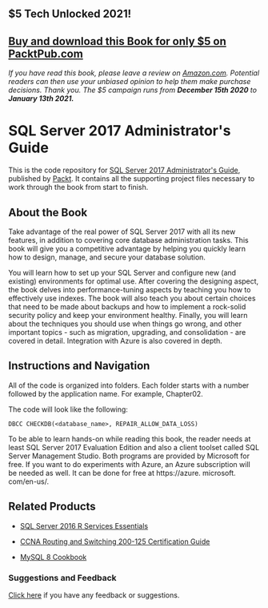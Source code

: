 ## $5 Tech Unlocked 2021!
[Buy and download this Book for only $5 on PacktPub.com](https://www.packtpub.com/product/sql-server-2017-administrator-s-guide/9781786462541)
-----
*If you have read this book, please leave a review on [Amazon.com](https://www.amazon.com/gp/product/1786462540).     Potential readers can then use your unbiased opinion to help them make purchase decisions. Thank you. The $5 campaign         runs from __December 15th 2020__ to __January 13th 2021.__*

# SQL Server 2017 Administrator's Guide
This is the code repository for [SQL Server 2017 Administrator's Guide](https://www.packtpub.com/big-data-and-business-intelligence/sql-server-2017-administrators-guide?utm_source=github&utm_medium=repository&utm_campaign=9781786462541), published by [Packt](https://www.packtpub.com/?utm_source=github). It contains all the supporting project files necessary to work through the book from start to finish.
## About the Book
Take advantage of the real power of SQL Server 2017 with all its new features, in addition to covering core database administration tasks. This book will give you a competitive advantage by helping you quickly learn how to design, manage, and secure your database solution.

You will learn how to set up your SQL Server and configure new (and existing) environments for optimal use. After covering the designing aspect, the book delves into performance-tuning aspects by teaching you how to effectively use indexes. The book will also teach you about certain choices that need to be made about backups and how to implement a rock-solid security policy and keep your environment healthy. Finally, you will learn about the techniques you should use when things go wrong, and other important topics - such as migration, upgrading, and consolidation - are covered in detail. Integration with Azure is also covered in depth.

## Instructions and Navigation
All of the code is organized into folders. Each folder starts with a number followed by the application name. For example, Chapter02.



The code will look like the following:
```
DBCC CHECKDB(<database_name>, REPAIR_ALLOW_DATA_LOSS)
```

To be able to learn hands-on while reading this book, the reader needs at least SQL Server 2017 Evaluation Edition and also a client toolset called SQL Server Management Studio. Both programs are provided by Microsoft for free.
If you want to do experiments with Azure, an Azure subscription will be needed as well. It can be done for free at https://azure. microsoft. com/en-us/.

## Related Products
* [SQL Server 2016 R Services Essentials](https://www.packtpub.com/big-data-and-business-intelligence/sql-server-2016-r-services-essentials?utm_source=github&utm_medium=repository&utm_campaign=9781787283572)

* [CCNA Routing and Switching 200-125 Certification Guide](https://www.packtpub.com/networking-and-servers/ccna-routing-and-switching-200-125-certification-guide?utm_source=github&utm_medium=repository&utm_campaign=9781787127883)

* [MySQL 8 Cookbook](https://www.packtpub.com/big-data-and-business-intelligence/mysql-8-cookbook?utm_source=github&utm_medium=repository&utm_campaign=9781788395809)

### Suggestions and Feedback
[Click here](https://docs.google.com/forms/d/e/1FAIpQLSe5qwunkGf6PUvzPirPDtuy1Du5Rlzew23UBp2S-P3wB-GcwQ/viewform) if you have any feedback or suggestions.


